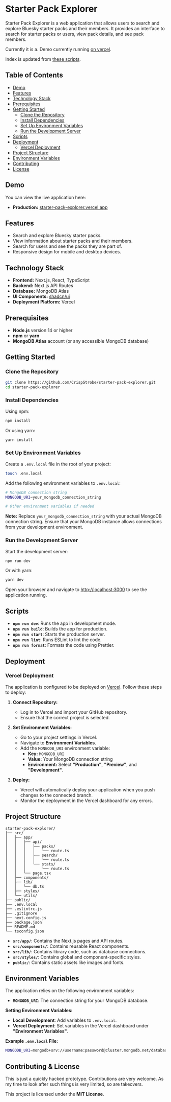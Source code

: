 # Starter Pack Explorer

Starter Pack Explorer is a web application that allows users to search and explore Bluesky starter packs and their members. It provides an interface to search for starter packs or users, view pack details, and see pack members.

Currently it is a. Demo currently running [on vercel](https://starter-pack-explorer-o13o.vercel.app/).

Index is updated from [these scripts](https://github.com/CrispStrobe/bluesky-starterpacks-index).

## Table of Contents

- [Demo](#demo)
- [Features](#features)
- [Technology Stack](#technology-stack)
- [Prerequisites](#prerequisites)
- [Getting Started](#getting-started)
  - [Clone the Repository](#clone-the-repository)
  - [Install Dependencies](#install-dependencies)
  - [Set Up Environment Variables](#set-up-environment-variables)
  - [Run the Development Server](#run-the-development-server)
- [Scripts](#scripts)
- [Deployment](#deployment)
  - [Vercel Deployment](#vercel-deployment)
- [Project Structure](#project-structure)
- [Environment Variables](#environment-variables)
- [Contributing](#contributing)
- [License](#license)

## Demo

You can view the live application here:

- **Production:** [starter-pack-explorer.vercel.app](https://starter-pack-explorer-o13o.vercel.app/)

## Features

- Search and explore Bluesky starter packs.
- View information about starter packs and their members.
- Search for users and see the packs they are part of.
- Responsive design for mobile and desktop devices.

## Technology Stack

- **Frontend:** Next.js, React, TypeScript
- **Backend:** Next.js API Routes
- **Database:** MongoDB Atlas
- **UI Components:** [shadcn/ui](https://ui.shadcn.com/)
- **Deployment Platform:** Vercel

## Prerequisites

- **Node.js** version 14 or higher
- **npm** or **yarn**
- **MongoDB Atlas** account (or any accessible MongoDB database)

## Getting Started

### Clone the Repository

```bash
git clone https://github.com/CrispStrobe/starter-pack-explorer.git
cd starter-pack-explorer
```

### Install Dependencies

Using npm:

```bash
npm install
```

Or using yarn:

```bash
yarn install
```

### Set Up Environment Variables

Create a `.env.local` file in the root of your project:

```bash
touch .env.local
```

Add the following environment variables to `.env.local`:

```bash
# MongoDB connection string
MONGODB_URI=your_mongodb_connection_string

# Other environment variables if needed
```

**Note:** Replace `your_mongodb_connection_string` with your actual MongoDB connection string. Ensure that your MongoDB instance allows connections from your development environment.

### Run the Development Server

Start the development server:

```bash
npm run dev
```

Or with yarn:

```bash
yarn dev
```

Open your browser and navigate to [http://localhost:3000](http://localhost:3000) to see the application running.

## Scripts

- **`npm run dev`**: Runs the app in development mode.
- **`npm run build`**: Builds the app for production.
- **`npm run start`**: Starts the production server.
- **`npm run lint`**: Runs ESLint to lint the code.
- **`npm run format`**: Formats the code using Prettier.

## Deployment

### Vercel Deployment

The application is configured to be deployed on [Vercel](https://vercel.com/). Follow these steps to deploy:

1. **Connect Repository:**

   - Log in to Vercel and import your GitHub repository.
   - Ensure that the correct project is selected.

2. **Set Environment Variables:**

   - Go to your project settings in Vercel.
   - Navigate to **Environment Variables**.
   - Add the `MONGODB_URI` environment variable:
     - **Key:** `MONGODB_URI`
     - **Value:** Your MongoDB connection string
     - **Environment:** Select **"Production"**, **"Preview"**, and **"Development"**.

3. **Deploy:**

   - Vercel will automatically deploy your application when you push changes to the connected branch.
   - Monitor the deployment in the Vercel dashboard for any errors.

## Project Structure

```
starter-pack-explorer/
├── src/
│   ├── app/
│   │   ├── api/
│   │   │   ├── packs/
│   │   │   │   └── route.ts
│   │   │   ├── search/
│   │   │   │   └── route.ts
│   │   │   └── stats/
│   │   │       └── route.ts
│   │   └── page.tsx
│   ├── components/
│   ├── lib/
│   │   └── db.ts
│   ├── styles/
│   └── utils/
├── public/
├── .env.local
├── .eslintrc.js
├── .gitignore
├── next.config.js
├── package.json
├── README.md
└── tsconfig.json
```

- **`src/app/`**: Contains the Next.js pages and API routes.
- **`src/components/`**: Contains reusable React components.
- **`src/lib/`**: Contains library code, such as database connections.
- **`src/styles/`**: Contains global and component-specific styles.
- **`public/`**: Contains static assets like images and fonts.

## Environment Variables

The application relies on the following environment variables:

- **`MONGODB_URI`**: The connection string for your MongoDB database.

**Setting Environment Variables:**

- **Local Development**: Add variables to `.env.local`.
- **Vercel Deployment**: Set variables in the Vercel dashboard under **"Environment Variables"**.

**Example `.env.local` File:**

```bash
MONGODB_URI=mongodb+srv://username:password@cluster.mongodb.net/database?retryWrites=true&w=majority
```

## Contributing & License

This is just a quickly hacked prototype. Contributions are very welcome. As my time to look after such things is very limited, so are takeovers.

This project is licensed under the **MIT License**.
